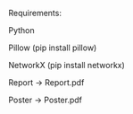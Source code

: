Requirements:

Python

Pillow (pip install pillow)

NetworkX (pip install networkx)



Report -> Report.pdf

Poster -> Poster.pdf
